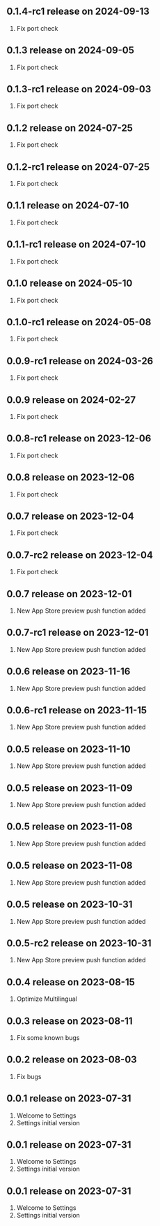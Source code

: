 ## 0.1.4-rc1 release on 2024-09-13
1. Fix port check
## 0.1.3 release on 2024-09-05
1. Fix port check
## 0.1.3-rc1 release on 2024-09-03
1. Fix port check
## 0.1.2 release on 2024-07-25
1. Fix port check
## 0.1.2-rc1 release on 2024-07-25
1. Fix port check
## 0.1.1 release on 2024-07-10
1. Fix port check
## 0.1.1-rc1 release on 2024-07-10
1. Fix port check
## 0.1.0 release on 2024-05-10
1. Fix port check
## 0.1.0-rc1 release on 2024-05-08
1. Fix port check
## 0.0.9-rc1 release on 2024-03-26
1. Fix port check
## 0.0.9 release on 2024-02-27
1. Fix port check
## 0.0.8-rc1 release on 2023-12-06
1. Fix port check
## 0.0.8 release on 2023-12-06
1. Fix port check
## 0.0.7 release on 2023-12-04
1. Fix port check
## 0.0.7-rc2 release on 2023-12-04
1. Fix port check
## 0.0.7 release on 2023-12-01
1. New App Store preview push function added
## 0.0.7-rc1 release on 2023-12-01
1. New App Store preview push function added
## 0.0.6 release on 2023-11-16
1. New App Store preview push function added
## 0.0.6-rc1 release on 2023-11-15
1. New App Store preview push function added
## 0.0.5 release on 2023-11-10
1. New App Store preview push function added
## 0.0.5 release on 2023-11-09
1. New App Store preview push function added
## 0.0.5 release on 2023-11-08
1. New App Store preview push function added
## 0.0.5 release on 2023-11-08
1. New App Store preview push function added
## 0.0.5 release on 2023-10-31
1. New App Store preview push function added
## 0.0.5-rc2 release on 2023-10-31
1. New App Store preview push function added

## 0.0.4 release on 2023-08-15
1. Optimize Multilingual
## 0.0.3 release on 2023-08-11
1. Fix some known bugs
## 0.0.2 release on 2023-08-03
1. Fix bugs
## 0.0.1 release on 2023-07-31
1. Welcome to Settings
2. Settings initial version
## 0.0.1 release on 2023-07-31
1. Welcome to Settings
2. Settings initial version
## 0.0.1 release on 2023-07-31
1. Welcome to Settings
2. Settings initial version